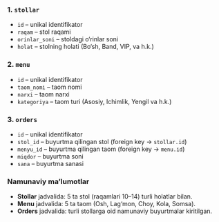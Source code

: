 ### 1. `stollar`
- `id` – unikal identifikator  
- `raqam` – stol raqami  
- `orinlar_soni` – stoldagi o‘rinlar soni  
- `holat` – stolning holati (Bo‘sh, Band, VIP, va h.k.)  

### 2. `menu`
- `id` – unikal identifikator  
- `taom_nomi` – taom nomi  
- `narxi` – taom narxi  
- `kategoriya` – taom turi (Asosiy, Ichimlik, Yengil va h.k.)  

### 3. `orders`
- `id` – unikal identifikator  
- `stol_id` – buyurtma qilingan stol (foreign key → `stollar.id`)  
- `menyu_id` – buyurtma qilingan taom (foreign key → `menu.id`)  
- `miqdor` – buyurtma soni  
- `sana` – buyurtma sanasi  

### Namunaviy ma’lumotlar
- **Stollar** jadvalida: 5 ta stol (raqamlari 10–14) turli holatlar bilan.  
- **Menu** jadvalida: 5 ta taom (Osh, Lag‘mon, Choy, Kola, Somsa).  
- **Orders** jadvalida: turli stollarga oid namunaviy buyurtmalar kiritilgan.  